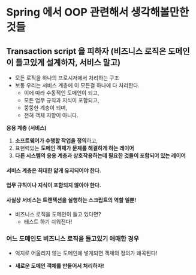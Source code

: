 # Spring 에서 OOP 관련해서 생각해볼만한 것들 

## Transaction script 을 피하자 (비즈니스 로직은 도메인이 들고있게 설계하자, 서비스 말고)
- 모든 로직을 하나의 프로시저에서 처리하는 구조
- 보통 우리는 서비스 계층에 이 모든걸 하나에 다 처리한다. 
  - 이에 따라 수동적인 도메인이 되고, 
  - 모든 업무 규칙과 지식이 포함되고,
  - 뚱뚱한 계층이 되며, 
  - 전혀 객체 지향이 아니다.

**응용 계층 (서비스)** 
  1. **소프트웨어가 수행할 작업을 정의**하고, 
  2. 표현력있는 **도메인 객체가 문제를 해결하게 하는 레이어**
  3. **다른 시스템의 응용 계층과 상호작용하는데 필요한 것들이 포함되어 있는 레이어**


#### **서비스 계층은 최대한 얇게 유지되어야 한다.**

#### **업무 규칙이나 지식이 포함되지 않아야 한다.**

#### **사실상 서비스는 트랜잭션을 실행하는 스크립트의 역할 일뿐!**

- 비즈니스 로직을 도메인이 들고 있다면? 
   - 테스트 하기 쉬워진다!

### 어느 도메인도 비즈니스 로직을 들고있기 애매한 경우

- 억지로 어울리지 않는 도메인에 넣게되면 객체의 정의가 왜곡된다! 

- **새로운 도메인 객체를 만들어서 처리하자!**

